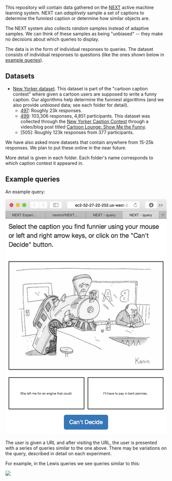 This repository will contain data gathered on the [NEXT] active machine
learning system. NEXT can *adaptively* sample a set of captions to determine
the funniest caption or determine how similar objects are.

The NEXT system also collects *random* samples instead of adaptive samples. We
can think of these samples as being "unbiased" -- they make no decisions
about which queries to display.

The data is in the form of individual responses to queries. The dataset
consists of individual responses to questions (like the ones shown below in
[example queries](#example-queries)).

## Datasets
* [New Yorker dataset](new_yorker). This dataset is part of the "cartoon
  caption contest" where given a cartoon users are supposed to write a funny
  caption. Our algorithms help determine the funniest algorithms (and we also
  provide *unbiased* data; see each folder for detail).
    * [497]: Roughly 23k responses.
    * [499]: 103,306 responses, 4,851 participants. This
      dataset was collected through the [New Yorker Caption Contest] through
      a video/blog post titled [Cartoon Lounge: Show Me the Funny].
    * [505]: Roughly 123k responses from 377 participants.

We have also asked more datasets that contain anywhere from 15-25k responses.
We plan to put these online in the near future.

More detail is given in each folder. Each folder's name corresponds to
which caption contest it appeared in.

[499]:new_yorker/499/
[497]:new_yorker/497/
[New Yorker Caption Contest]:http://contest.newyorker.com
[Cartoon Lounge: Show Me the Funny]:http://www.newyorker.com/cartoons/bob-mankoff/cartoon-lounge-show-me-the-funny

## Example queries
An example query:

![](new_yorker/497/query.png)

The user is given a URL and after visiting the URL, the user is presented with
a series of queries similar to the one above. There may be variations on the
query, described in detail on each experiment.

For example, in the Lewis queries we see queries similar to this:

![](lewis/lewis_query.png)


[NEXT]:http://nextml.org/
